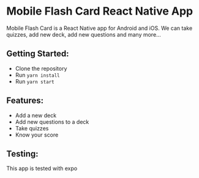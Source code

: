 # Mobile Flash Card React Native App

Mobile Flash Card is a React Native app for Android and iOS. We can take quizzes, add new deck, add new questions and many more... 

## Getting Started:
- Clone the repository
- Run `yarn install`
- Run `yarn start`

## Features:

* Add a new deck
* Add new questions to a deck
* Take quizzes
* Know your score

## Testing:

This app is tested with expo